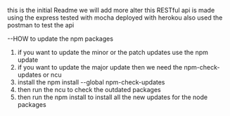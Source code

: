 this is the initial Readme 
we will add more alter 
this RESTful api is made using the express 
tested with mocha 
deployed with herokou
also used the postman to test the api

--HOW to update the npm packages
1. if you want to update the minor or the patch updates use the npm update
2. if you want to update the major update then we need the npm-check-updates  or ncu
3. install the npm install --global npm-check-updates 
4. then run the ncu to check the outdated packages
5. then run the npm install to install all the new updates for the node packages 
